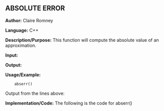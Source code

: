 ## ABSOLUTE ERROR

**Author:** Claire Romney

**Language:** C++

**Description/Purpose:** This function will compute the absolute value of an approximation.

**Input:** 

**Output:**

**Usage/Example:**

        abserr()
       
Output from the lines above:
  
**Implementation/Code:** The following is the code for abserr()
